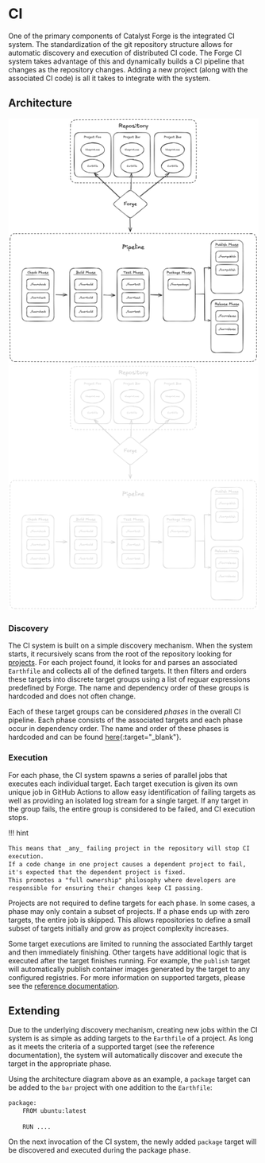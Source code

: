 # CI

One of the primary components of Catalyst Forge is the integrated CI system.
The standardization of the git repository structure allows for automatic discovery and execution of distributed CI code.
The Forge CI system takes advantage of this and dynamically builds a CI pipeline that changes as the repository changes.
Adding a new project (along with the associated CI code) is all it takes to integrate with the system.

## Architecture

![Image title](./images/pipeline_light.png#only-light)
![Image title](./images/pipeline_dark.png#only-dark)


### Discovery

The CI system is built on a simple discovery mechanism.
When the system starts, it recursively scans from the root of the repository looking for [projects](./projects.md).
For each project found, it looks for and parses an associated `Earthfile` and collects all of the defined targets.
It then filters and orders these targets into discrete target groups using a list of reguar expressions predefined by Forge.
The name and dependency order of these groups is hardcoded and does not often change.

Each of these target groups can be considered _phases_ in the overall CI pipeline.
Each phase consists of the associated targets and each phase occur in dependency order.
The name and order of these phases is hardcoded and can be found
[here](https://github.com/input-output-hk/catalyst-forge/blob/master/.github/workflows/ci.yml#L15){:target="_blank"}.

### Execution

For each phase, the CI system spawns a series of parallel jobs that executes each individual target.
Each target execution is given its own unique job in GitHub Actions to allow easy identification of failing targets as well as
providing an isolated log stream for a single target.
If any target in the group fails, the entire group is considered to be failed, and CI execution stops.

!!! hint

    This means that _any_ failing project in the repository will stop CI execution.
    If a code change in one project causes a dependent project to fail, it's expected that the dependent project is fixed.
    This promotes a "full ownership" philosophy where developers are responsible for ensuring their changes keep CI passing.

Projects are not required to define targets for each phase.
In some cases, a phase may only contain a subset of projects.
If a phase ends up with zero targets, the entire job is skipped.
This allows repositories to define a small subset of targets initially and grow as project complexity increases.

Some target executions are limited to running the associated Earthly target and then immediately finishing.
Other targets have additional logic that is executed after the target finishes running.
For example, the `publish` target will automatically publish container images generated by the target to any configured registries.
For more information on supported targets, please see the [reference documentation](../reference/targets.md).

## Extending

Due to the underlying discovery mechanism, creating new jobs within the CI system is as simple as adding targets to the `Earthfile`
of a project.
As long as it meets the criteria of a supported target (see the reference documentation), the system will automatically discover and
execute the target in the appropriate phase.

Using the architecture diagram above as an example, a `package` target can be added to the `bar` project with one addition to the
`Earthfile`:

```earthly
package:
    FROM ubuntu:latest

    RUN ....
```

On the next invocation of the CI system, the newly added `package` target will be discovered and executed during the package phase.